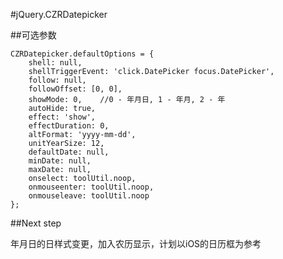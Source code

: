 #jQuery.CZRDatepicker

##可选参数

    CZRDatepicker.defaultOptions = {
        shell: null,
        shellTriggerEvent: 'click.DatePicker focus.DatePicker',
        follow: null,
        followOffset: [0, 0],
        showMode: 0,    //0 - 年月日, 1 - 年月, 2 - 年
        autoHide: true,
        effect: 'show',
        effectDuration: 0,
        altFormat: 'yyyy-mm-dd',
        unitYearSize: 12,
        defaultDate: null,
        minDate: null,
        maxDate: null,
        onselect: toolUtil.noop,
        onmouseenter: toolUtil.noop,
        onmouseleave: toolUtil.noop
    };

##Next step

年月日的日样式变更，加入农历显示，计划以iOS的日历框为参考
